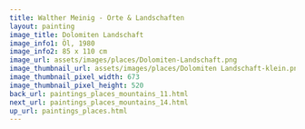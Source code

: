 ```yaml
---
title: Walther Meinig - Orte & Landschaften
layout: painting
image_title: Dolomiten Landschaft
image_info1: Öl, 1980
image_info2: 85 x 110 cm
image_url: assets/images/places/Dolomiten-Landschaft.png
image_thumbnail_url: assets/images/places/Dolomiten Landschaft-klein.png
image_thumbnail_pixel_width: 673
image_thumbnail_pixel_height: 520
back_url: paintings_places_mountains_11.html
next_url: paintings_places_mountains_14.html
up_url: paintings_places.html
---
```


